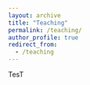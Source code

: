 ```yaml
---
layout: archive
title: "Teaching"
permalink: /teaching/
author_profile: true
redirect_from:
  - /teaching
---
```


TesT
